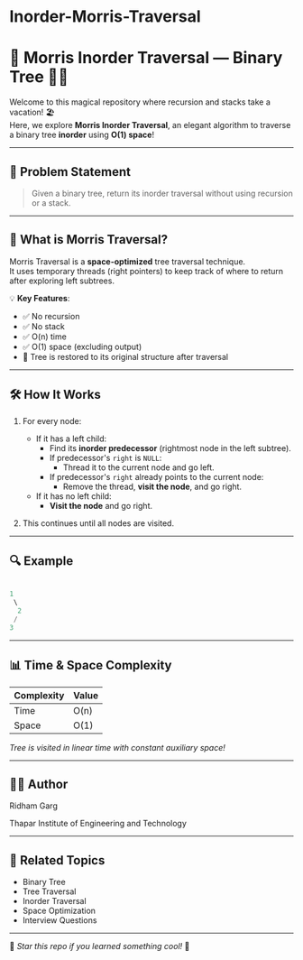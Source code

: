 # Inorder-Morris-Traversal

# 🌿 Morris Inorder Traversal — Binary Tree 🧠🌳

Welcome to this magical repository where recursion and stacks take a vacation! 🏖️  
Here, we explore **Morris Inorder Traversal**, an elegant algorithm to traverse a binary tree **inorder** using **O(1) space**!

---

## 📜 Problem Statement

> Given a binary tree, return its inorder traversal without using recursion or a stack.

---

## 🚀 What is Morris Traversal?

Morris Traversal is a **space-optimized** tree traversal technique.  
It uses temporary threads (right pointers) to keep track of where to return after exploring left subtrees.

💡 **Key Features**:
- ✅ No recursion
- ✅ No stack
- ✅ O(n) time
- ✅ O(1) space (excluding output)
- 🌱 Tree is restored to its original structure after traversal

---

## 🛠️ How It Works

1. For every node:
   - If it has a left child:
     - Find its **inorder predecessor** (rightmost node in the left subtree).
     - If predecessor's `right` is `NULL`:
       - Thread it to the current node and go left.
     - If predecessor's `right` already points to the current node:
       - Remove the thread, **visit the node**, and go right.
   - If it has no left child:
     - **Visit the node** and go right.

2. This continues until all nodes are visited.

---

## 🔍 Example
```cpp

1
 \
  2
 /
3

```

---

## 📊 Time & Space Complexity

| Complexity | Value |
|------------|-------|
| Time       | O(n)  |
| Space      | O(1)  |

*Tree is visited in linear time with constant auxiliary space!*

---

## 🧑‍💻 Author

Ridham Garg

Thapar Institute of Engineering and Technology

---

## 📎 Related Topics

- Binary Tree
- Tree Traversal
- Inorder Traversal
- Space Optimization
- Interview Questions

---

🌟 *Star this repo if you learned something cool!* 🌟
